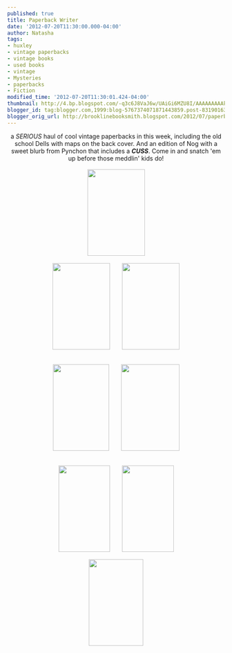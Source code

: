 ```yaml
---
published: true
title: Paperback Writer
date: '2012-07-20T11:30:00.000-04:00'
author: Natasha
tags:
- huxley
- vintage paperbacks
- vintage books
- used books
- vintage
- Mysteries
- paperbacks
- Fiction
modified_time: '2012-07-20T11:30:01.424-04:00'
thumbnail: http://4.bp.blogspot.com/-q3c6J8VaJ6w/UAiGi6MZU8I/AAAAAAAAAkg/_5htCK7lnl8/s72-c/pb4.jpg
blogger_id: tag:blogger.com,1999:blog-5767374071871443859.post-8319016318184438423
blogger_orig_url: http://brooklinebooksmith.blogspot.com/2012/07/paperback-writer.html
---
```


<div class="separator" style="clear: both; text-align: center;">a <i>SERIOUS </i>haul of cool vintage paperbacks in this week, including the old school Dells with maps on the back cover. And an edition of Nog with a sweet blurb from Pynchon that includes a <i><b>CUSS</b></i>. Come in and snatch 'em up before those meddlin' kids do!</div><div class="separator" style="clear: both; text-align: center;"><br /></div><div class="separator" style="clear: both; text-align: center;"><a href="http://4.bp.blogspot.com/-q3c6J8VaJ6w/UAiGi6MZU8I/AAAAAAAAAkg/_5htCK7lnl8/s1600/pb4.jpg" imageanchor="1" style="margin-left: 1em; margin-right: 1em;"><img border="0" height="200" src="http://4.bp.blogspot.com/-q3c6J8VaJ6w/UAiGi6MZU8I/AAAAAAAAAkg/_5htCK7lnl8/s200/pb4.jpg" width="133" /></a></div><div class="separator" style="clear: both; text-align: center;"><br /></div><div class="separator" style="clear: both; text-align: center;"><a href="http://2.bp.blogspot.com/-YjH0nQ56OUE/UAiGYf8KmOI/AAAAAAAAAjw/4VQApZHy6TQ/s1600/pb1.jpg" imageanchor="1" style="margin-left: 1em; margin-right: 1em;"><img border="0" height="200" src="http://2.bp.blogspot.com/-YjH0nQ56OUE/UAiGYf8KmOI/AAAAAAAAAjw/4VQApZHy6TQ/s200/pb1.jpg" width="133" /></a><a href="http://1.bp.blogspot.com/-PaaqulrhNWw/UAiGakD1QtI/AAAAAAAAAj4/7TDQJDw7goU/s1600/pb1a.jpg" imageanchor="1" style="margin-left: 1em; margin-right: 1em;"><img border="0" height="200" src="http://1.bp.blogspot.com/-PaaqulrhNWw/UAiGakD1QtI/AAAAAAAAAj4/7TDQJDw7goU/s200/pb1a.jpg" width="133" /></a></div><br /><br /><div class="separator" style="clear: both; text-align: center;"><a href="http://2.bp.blogspot.com/-k_5Pbuofd5A/UAiGbqi3-0I/AAAAAAAAAkA/XSMOPKPyYXg/s1600/pb2.jpg" imageanchor="1" style="margin-left: 1em; margin-right: 1em;"><img border="0" height="200" src="http://2.bp.blogspot.com/-k_5Pbuofd5A/UAiGbqi3-0I/AAAAAAAAAkA/XSMOPKPyYXg/s200/pb2.jpg" width="130" /></a><a href="http://1.bp.blogspot.com/-kHG9mwDSngI/UAiGcwyUSjI/AAAAAAAAAkI/mS--hWKoK2E/s1600/pb2a.jpg" imageanchor="1" style="margin-left: 1em; margin-right: 1em;"><img border="0" height="200" src="http://1.bp.blogspot.com/-kHG9mwDSngI/UAiGcwyUSjI/AAAAAAAAAkI/mS--hWKoK2E/s200/pb2a.jpg" width="135" /></a></div><br /><br /><div class="separator" style="clear: both; text-align: center;"><a href="http://2.bp.blogspot.com/--mpcBQ6pvLY/UAiGeNOL4GI/AAAAAAAAAkQ/Bqfo96PoVbE/s1600/pb3.jpg" imageanchor="1" style="margin-left: 1em; margin-right: 1em;"><img border="0" height="200" src="http://2.bp.blogspot.com/--mpcBQ6pvLY/UAiGeNOL4GI/AAAAAAAAAkQ/Bqfo96PoVbE/s200/pb3.jpg" width="119" /></a><a href="http://4.bp.blogspot.com/-3nyA8KpYDYU/UAiGgCzMaRI/AAAAAAAAAkY/tkq4XBqJgMM/s1600/pb3a.jpg" imageanchor="1" style="margin-left: 1em; margin-right: 1em;"><img border="0" height="200" src="http://4.bp.blogspot.com/-3nyA8KpYDYU/UAiGgCzMaRI/AAAAAAAAAkY/tkq4XBqJgMM/s200/pb3a.jpg" width="120" /></a></div><br /><div class="separator" style="clear: both; text-align: center;"><a href="http://2.bp.blogspot.com/-h-Yb5fb5nD0/UAiGjz8uRzI/AAAAAAAAAko/xC4SRr7eLgQ/s1600/pb5.jpg" imageanchor="1" style="margin-left: 1em; margin-right: 1em;"><img border="0" height="200" src="http://2.bp.blogspot.com/-h-Yb5fb5nD0/UAiGjz8uRzI/AAAAAAAAAko/xC4SRr7eLgQ/s200/pb5.jpg" width="126" /></a></div><br />